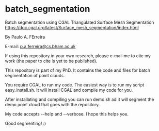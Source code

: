 # batch_segmentation
Batch segmentation using CGAL Triangulated Surface Mesh Segmentation
https://doc.cgal.org/latest/Surface_mesh_segmentation/index.html

By Paulo A. FErreira

E-mail: p.a.ferreira@cs.bham.ac.uk

If using this repository in your own research, please e-mail me to cite my work (the paper to cite is yet to be published).

This repository is part of my PhD. It contains the code and files for batch segmentation of point clouds.

You require CGAL to run my code.
The easiest way is to run my script easy_install.sh. It will install CGAL and compile my code for you.

After installating and compiling you can run demo.sh ad it will segment the demo point cloud that goes with the repository.

My code accepts --help and --verbose. I hope this helps you.


Good segmenting! :) 
 
